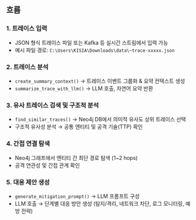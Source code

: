 ## 흐름

### 1. 트레이스 입력
- JSON 형식 트레이스 파일 또는 Kafka 등 실시간 스트림에서 입력 가능
- 예시 파일 경로: `C:\Users\KISIA\Downloads\data\~trace-xxxxx.json`

### 2. 트레이스 분석
- `create_summary_context()` → 트레이스 이벤트 그룹화 & 요약 컨텍스트 생성
- `summarize_trace_with_llm()` → LLM 호출, 자연어 요약 반환

### 3. 유사 트레이스 검색 및 구조적 분석
- `find_similar_traces()` → Neo4j DB에서 의미적 유사도 상위 트레이스 선택
- 구조적 유사성 분석 → 공통 엔티티 및 공격 기술(TTP) 확인

### 4. 간접 연결 탐색
- Neo4j 그래프에서 엔티티 간 최단 경로 탐색 (1~2 hops)
- 공격 연관성 및 간접 관계 확인

### 5. 대응 제안 생성
- `generate_mitigation_prompt()` → LLM 프롬프트 구성
- LLM 호출 → 단계별 대응 방안 생성 (탐지/격리, 네트워크 차단, 로그 모니터링, 예방 전략)
